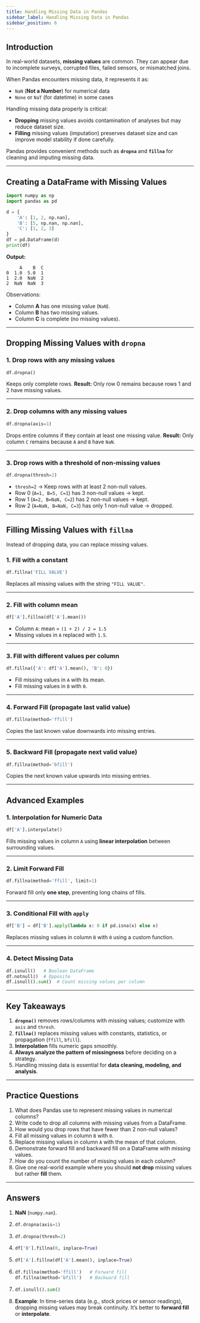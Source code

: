 ```yaml
---
title: Handling Missing Data in Pandas
sidebar_label: Handling Missing Data in Pandas
sidebar_position: 6
---
```


## Introduction

In real-world datasets, **missing values** are common. They can appear due to incomplete surveys, corrupted files, failed sensors, or mismatched joins.

When Pandas encounters missing data, it represents it as:

* `NaN` (**Not a Number**) for numerical data
* `None` or `NaT` (for datetime) in some cases

Handling missing data properly is critical:

* **Dropping** missing values avoids contamination of analyses but may reduce dataset size.
* **Filling** missing values (imputation) preserves dataset size and can improve model stability if done carefully.

Pandas provides convenient methods such as **`dropna`** and **`fillna`** for cleaning and imputing missing data.

---

## Creating a DataFrame with Missing Values

```python
import numpy as np
import pandas as pd

d = {
    'A': [1, 2, np.nan],
    'B': [5, np.nan, np.nan],
    'C': [1, 2, 3]
}
df = pd.DataFrame(d)
print(df)
```

**Output:**

```
     A    B  C
0  1.0  5.0  1
1  2.0  NaN  2
2  NaN  NaN  3
```

Observations:

- Column **A** has one missing value (`NaN`).
- Column **B** has two missing values.
- Column **C** is complete (no missing values).

---

## Dropping Missing Values with `dropna`

### 1. Drop rows with any missing values

```python
df.dropna()
```

Keeps only complete rows. **Result:** Only row 0 remains because rows 1 and 2
have missing values.

---

### 2. Drop columns with any missing values

```python
df.dropna(axis=1)
```

Drops entire columns if they contain at least one missing value. **Result:**
Only column `C` remains because `A` and `B` have `NaN`.

---

### 3. Drop rows with a threshold of non-missing values

```python
df.dropna(thresh=2)
```

- `thresh=2` → Keep rows with at least 2 non-null values.
- Row 0 (`A=1, B=5, C=1`) has 3 non-null values → kept.
- Row 1 (`A=2, B=NaN, C=2`) has 2 non-null values → kept.
- Row 2 (`A=NaN, B=NaN, C=3`) has only 1 non-null value → dropped.

---

## Filling Missing Values with `fillna`

Instead of dropping data, you can replace missing values.

### 1. Fill with a constant

```python
df.fillna('FILL VALUE')
```

Replaces all missing values with the string `"FILL VALUE"`.

---

### 2. Fill with column mean

```python
df['A'].fillna(df['A'].mean())
```

- Column `A`: mean = `(1 + 2) / 2 = 1.5`
- Missing values in `A` replaced with `1.5`.

---

### 3. Fill with different values per column

```python
df.fillna({'A': df['A'].mean(), 'B': 0})
```

- Fill missing values in `A` with its mean.
- Fill missing values in `B` with `0`.

---

### 4. Forward Fill (propagate last valid value)

```python
df.fillna(method='ffill')
```

Copies the last known value downwards into missing entries.

---

### 5. Backward Fill (propagate next valid value)

```python
df.fillna(method='bfill')
```

Copies the next known value upwards into missing entries.

---

## Advanced Examples

### 1. Interpolation for Numeric Data

```python
df['A'].interpolate()
```

Fills missing values in column `A` using **linear interpolation** between
surrounding values.

---

### 2. Limit Forward Fill

```python
df.fillna(method='ffill', limit=1)
```

Forward fill only **one step**, preventing long chains of fills.

---

### 3. Conditional Fill with `apply`

```python
df['B'] = df['B'].apply(lambda x: 0 if pd.isna(x) else x)
```

Replaces missing values in column `B` with `0` using a custom function.

---

### 4. Detect Missing Data

```python
df.isnull()   # Boolean DataFrame
df.notnull()  # Opposite
df.isnull().sum()  # Count missing values per column
```

---

## Key Takeaways

1. **`dropna()`** removes rows/columns with missing values; customize with
   `axis` and `thresh`.
2. **`fillna()`** replaces missing values with constants, statistics, or
   propagation (`ffill`, `bfill`).
3. **Interpolation** fills numeric gaps smoothly.
4. **Always analyze the pattern of missingness** before deciding on a strategy.
5. Handling missing data is essential for **data cleaning, modeling, and
   analysis**.

---

## Practice Questions

1. What does Pandas use to represent missing values in numerical columns?
2. Write code to drop all columns with missing values from a DataFrame.
3. How would you drop rows that have fewer than 2 non-null values?
4. Fill all missing values in column `B` with `0`.
5. Replace missing values in column `A` with the mean of that column.
6. Demonstrate forward fill and backward fill on a DataFrame with missing
   values.
7. How do you count the number of missing values in each column?
8. Give one real-world example where you should **not drop** missing values but
   rather **fill** them.

---

## Answers

1. **NaN** (`numpy.nan`).
2. ```python
   df.dropna(axis=1)
   ```
3. ```python
   df.dropna(thresh=2)
   ```
4. ```python
   df['B'].fillna(0, inplace=True)
   ```
5. ```python
   df['A'].fillna(df['A'].mean(), inplace=True)
   ```
6. ```python
   df.fillna(method='ffill')   # Forward fill
   df.fillna(method='bfill')   # Backward fill
   ```
7. ```python
   df.isnull().sum()
   ```
8. **Example**: In time-series data (e.g., stock prices or sensor readings),
   dropping missing values may break continuity. It’s better to **forward fill**
   or **interpolate**.
